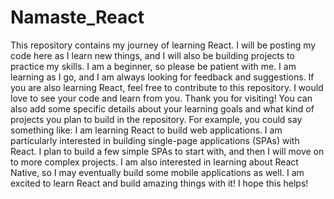 # Namaste_React
 This repository contains my journey of learning React. I will be posting my code here as I learn new things, and I will also be building projects to practice my skills.  I am a beginner, so please be patient with me. I am learning as I go, and I am always looking for feedback and suggestions.  If you are also learning React, feel free to contribute to this repository. I would love to see your code and learn from you.  Thank you for visiting!  You can also add some specific details about your learning goals and what kind of projects you plan to build in the repository. For example, you could say something like:  I am learning React to build web applications. I am particularly interested in building single-page applications (SPAs) with React.  I plan to build a few simple SPAs to start with, and then I will move on to more complex projects. I am also interested in learning about React Native, so I may eventually build some mobile applications as well.  I am excited to learn React and build amazing things with it!  I hope this helps!
